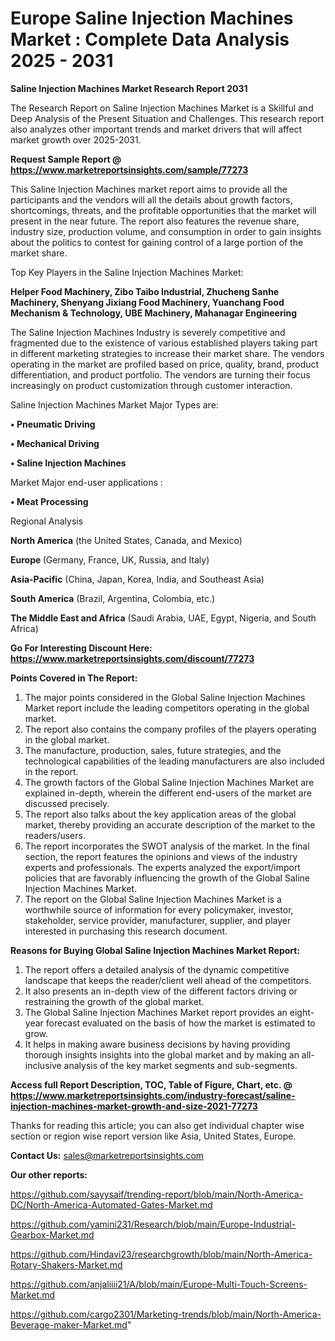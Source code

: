# Europe Saline Injection Machines Market : Complete Data Analysis 2025 - 2031

<strong>Saline Injection Machines Market Research Report 2031</strong>

The Research Report on Saline Injection Machines Market is a Skillful and Deep Analysis of the Present Situation and Challenges. This research report also analyzes other important trends and market drivers that will affect market growth over 2025-2031.

<strong>Request Sample Report @ <a href=https://www.marketreportsinsights.com/sample/77273>https://www.marketreportsinsights.com/sample/77273</a></strong>

This Saline Injection Machines market report aims to provide all the participants and the vendors will all the details about growth factors, shortcomings, threats, and the profitable opportunities that the market will present in the near future. The report also features the revenue share, industry size, production volume, and consumption in order to gain insights about the politics to contest for gaining control of a large portion of the market share.

Top Key Players in the Saline Injection Machines Market:

<strong>Helper Food Machinery, Zibo Taibo Industrial, Zhucheng Sanhe Machinery, Shenyang Jixiang Food Machinery, Yuanchang Food Mechanism & Technology, UBE Machinery, Mahanagar Engineering</strong>

The Saline Injection Machines Industry is severely competitive and fragmented due to the existence of various established players taking part in different marketing strategies to increase their market share. The vendors operating in the market are profiled based on price, quality, brand, product differentiation, and product portfolio. The vendors are turning their focus increasingly on product customization through customer interaction.

Saline Injection Machines Market Major Types are:

<strong>• Pneumatic Driving

• Mechanical Driving

• Saline Injection Machines</strong>

Market Major end-user applications :

<strong>• Meat Processing</strong>

Regional Analysis

</u><strong><b>North America</b></strong> (the United States, Canada, and Mexico)

<strong><b>Europe </b></strong>(Germany, France, UK, Russia, and Italy)

<strong><b>Asia-Pacific</b></strong> (China, Japan, Korea, India, and Southeast Asia)

<strong><b>South America</b></strong> (Brazil, Argentina, Colombia, etc.)

<strong><b>The Middle East and Africa</b></strong> (Saudi Arabia, UAE, Egypt, Nigeria, and South Africa)

<strong>Go For Interesting Discount Here: <a href=https://www.marketreportsinsights.com/discount/77273>https://www.marketreportsinsights.com/discount/77273</a></strong>

<strong>Points Covered in The Report:</strong>
<ol>
  <li>The major points considered in the Global Saline Injection Machines Market report include the leading competitors operating in the global market.</li>
  <li>The report also contains the company profiles of the players operating in the global market.</li>
  <li>The manufacture, production, sales, future strategies, and the technological capabilities of the leading manufacturers are also included in the report.</li>
  <li>The growth factors of the Global Saline Injection Machines Market are explained in-depth, wherein the different end-users of the market are discussed precisely.</li>
  <li>The report also talks about the key application areas of the global market, thereby providing an accurate description of the market to the readers/users.</li>
  <li>The report incorporates the SWOT analysis of the market. In the final section, the report features the opinions and views of the industry experts and professionals. The experts analyzed the export/import policies that are favorably influencing the growth of the Global Saline Injection Machines Market.</li>
  <li>The report on the Global Saline Injection Machines Market is a worthwhile source of information for every policymaker, investor, stakeholder, service provider, manufacturer, supplier, and player interested in purchasing this research document.</li>
</ol>
<strong>Reasons for Buying Global Saline Injection Machines Market Report:</strong>

<ol>
  <li>The report offers a detailed analysis of the dynamic competitive landscape that keeps the reader/client well ahead of the competitors.</li>
  <li>It also presents an in-depth view of the different factors driving or restraining the growth of the global market.</li>
  <li>The Global Saline Injection Machines Market report provides an eight-year forecast evaluated on the basis of how the market is estimated to grow.</li>
  <li>It helps in making aware business decisions by having providing thorough insights insights into the global market and by making an all-inclusive analysis of the key market segments and sub-segments.</li>
</ol>
<strong>Access full Report Description, TOC, Table of Figure, Chart, etc. @ <a href=https://www.marketreportsinsights.com/industry-forecast/saline-injection-machines-market-growth-and-size-2021-77273>https://www.marketreportsinsights.com/industry-forecast/saline-injection-machines-market-growth-and-size-2021-77273</a></strong>


Thanks for reading this article; you can also get individual chapter wise section or region wise report version like Asia, United States, Europe.

<strong>Contact Us:</strong>
sales@marketreportsinsights.com

<strong>Our other reports:</strong>

<a href=https://github.com/sayysaif/trending-report/blob/main/North-America-DC/North-America-Automated-Gates-Market.md>https://github.com/sayysaif/trending-report/blob/main/North-America-DC/North-America-Automated-Gates-Market.md</a>

<a href=https://github.com/yamini231/Research/blob/main/Europe-Industrial-Gearbox-Market.md>https://github.com/yamini231/Research/blob/main/Europe-Industrial-Gearbox-Market.md</a>

<a href=https://github.com/Hindavi23/researchgrowth/blob/main/North-America-Rotary-Shakers-Market.md>https://github.com/Hindavi23/researchgrowth/blob/main/North-America-Rotary-Shakers-Market.md</a>

<a href=https://github.com/anjaliiii21/A/blob/main/Europe-Multi-Touch-Screens-Market.md>https://github.com/anjaliiii21/A/blob/main/Europe-Multi-Touch-Screens-Market.md</a>

<a href=https://github.com/cargo2301/Marketing-trends/blob/main/North-America-Beverage-maker-Market.md>https://github.com/cargo2301/Marketing-trends/blob/main/North-America-Beverage-maker-Market.md</a>"

